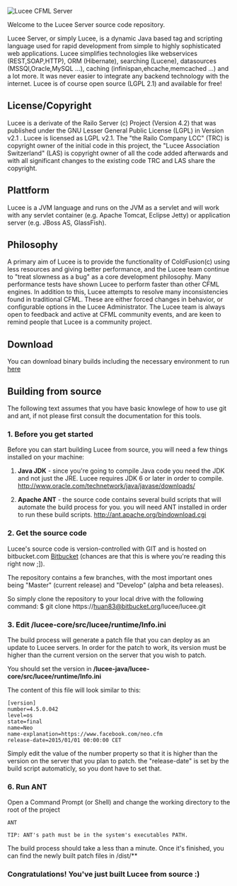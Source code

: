 ![Lucee CFML Server](https://bitbucket.org/lucee/lucee/downloads/logo.png)

Welcome to the Lucee Server source code repository.

Lucee Server, or simply Lucee, is a dynamic Java based tag and scripting language used for rapid development from simple to highly sophisticated web applications. Lucee simplifies technologies like webservices (REST,SOAP,HTTP), ORM (Hibernate), searching (Lucene), datasources (MSSQl,Oracle,MySQL ...), caching (infinispan,ehcache,memcached ...) and a lot more. It was never easier to integrate any backend technology with the internet.
Lucee is of course open source (LGPL 2.1) and available for free!

License/Copyright
-----------------
Lucee is a derivate of the Railo Server (c) Project (Version 4.2) that was published under the GNU Lesser General Public License (LGPL) in Version v2.1 . Lucee is licensed as LGPL v2.1.
The "the Railo Company LCC" (TRC) is copyright owner of the initial code in this project, the "Lucee Association Switzerland" (LAS) is copyright owner of all the code added afterwards and with all significant changes to the existing code TRC and LAS share the copyright.

Plattform
---------
Lucee is a JVM language and runs on the JVM as a servlet and will work with any servlet container (e.g. Apache Tomcat, Eclipse Jetty) or application server (e.g. JBoss AS, GlassFish). 

Philosophy
----------
A primary aim of Lucee is to provide the functionality of ColdFusion(c) using less resources and giving better performance, and the Lucee team continue to "treat slowness as a bug" as a core development philosophy. Many performance tests have shown Lucee to perform faster than other CFML engines. In addition to this, Lucee attempts to resolve many inconsistencies found in traditional CFML. These are either forced changes in behavior, or configurable options in the Lucee Administrator.
The Lucee team is always open to feedback and active at CFML community events, and are keen to remind people that Lucee is a community project.


Download
--------
You can download binary builds including the necessary environment to run [here](https://bitbucket.org/lucee/lucee/downloads)



Building from source
--------------------
The following text assumes that you have basic knowlege of how to use git and ant, if not please first consult the documentation for this tools.

### 1. Before you get started

Before you can start building Lucee from source, you will need a few things installed on your machine:

1. **Java JDK** - since you're going to compile Java code you need the JDK and not just the JRE.  Lucee requires JDK 6 or later in order to compile.  http://www.oracle.com/technetwork/java/javase/downloads/

1. **Apache ANT** - the source code contains several build scripts that will automate the build process for you. you will need ANT installed in order to run these build scripts. http://ant.apache.org/bindownload.cgi

### 2. Get the source code

Lucee's source code is version-controlled with GIT and is hosted on bitbucket.com [Bitbucket](https://bitbucket.org/lucee/lucee) (chances are that this is where you're reading this right now ;]).

The repository contains a few branches, with the most important ones being "Master" (current release) and "Develop" (alpha and beta releases).

So simply clone the repository to your local drive with the following command:
$ git clone https://huan83@bitbucket.org/lucee/lucee.git


### 3. Edit /lucee-core/src/lucee/runtime/Info.ini

The build process will generate a patch file that you can deploy as an update to Lucee servers. In order for the patch to work, its version must be higher than the current version on the server that you wish to patch.

You should set the version in **/lucee-java/lucee-core/src/lucee/runtime/Info.ini**

The content of this file will look similar to this:

    [version]
    number=4.5.0.042
    level=os
    state=final
    name=Neo
    name-explanation=https://www.facebook.com/neo.cfm
    release-date=2015/01/01 00:00:00 CET

Simply edit the value of the number property so that it is higher than the version on the server that you plan to patch.
the "release-date" is set by the build script automaticly, so you dont have to set that.


### 6. Run ANT

Open a Command Prompt (or Shell) and change the working directory to the root of the project

    ANT

    TIP: ANT's path must be in the system's executables PATH.

The build process should take a less than a minute.  Once it's finished, you can find the newly built patch files in /dist/**


### Congratulations!  You've just built Lucee from source :)